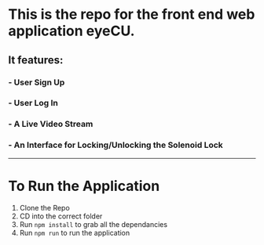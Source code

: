 # This is the repo for the front end web application eyeCU.
## It features:
### - User Sign Up
### - User Log In
### - A Live Video Stream
### - An Interface for Locking/Unlocking the Solenoid Lock

----
# To Run the Application
1. Clone the Repo
2. CD into the correct folder
3. Run `npm install` to grab all the dependancies
4. Run `npm run` to run the application
